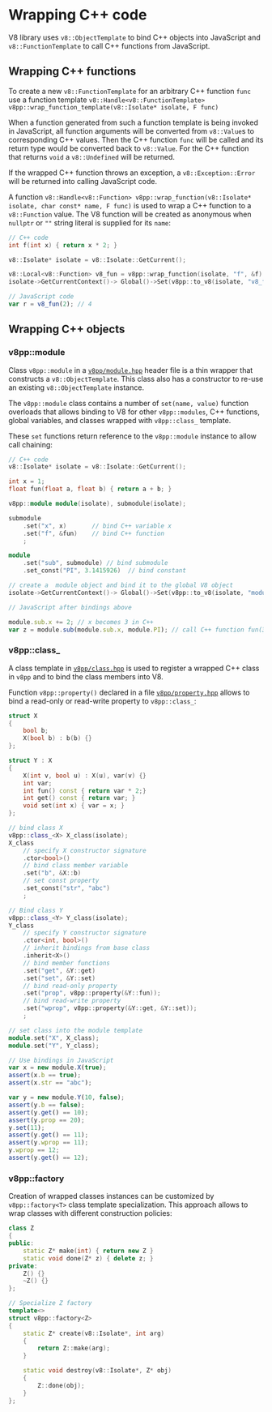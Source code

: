 # Wrapping C++ code

V8 library uses `v8::ObjectTemplate` to bind C++ objects into JavaScript
and `v8::FunctionTemplate` to call C++ functions from JavaScript.

## Wrapping C++ functions

To create a new `v8::FunctionTemplate` for an arbitrary C++ function `func`
use a function template `v8::Handle<v8::FunctionTemplate> v8pp::wrap_function_template(v8::Isolate* isolate, F func)`

When a function generated from such a function template is being invoked in
JavaScript, all function arguments will be converted from `v8::Value`s to
corresponding C++ values. Then the C++ function `func` will be called and its
return type would be converted back to `v8::Value`. For the C++ function
that returns `void` a `v8::Undefined` will be returned.

If the wrapped C++ function throws an exception, a `v8::Exception::Error` will
be returned into calling JavaScript code.

A function `v8::Handle<v8::Function> v8pp::wrap_function(v8::Isolate* isolate, char const* name, F func)`
is used to wrap a C++ function to a `v8::Function` value. The V8 function will
be created as anonymous when `nullptr` or `""` string literal is supplied for
its `name`:

```c++
// C++ code
int f(int x) { return x * 2; }

v8::Isolate* isolate = v8::Isolate::GetCurrent();

v8::Local<v8::Function> v8_fun = v8pp::wrap_function(isolate, "f", &f)
isolate->GetCurrentContext()-> Global()->Set(v8pp::to_v8(isolate, "v8_fun"), v8_fun);
```

```js
// JavaScript code
var r = v8_fun(2); // 4
```


## Wrapping C++ objects

### v8pp::module

Class `v8pp::module` in a [`v8pp/module.hpp`](../v8pp/module.hpp) header file
is a thin wrapper that constructs a `v8::ObjectTemplate`. This class also has
a constructor to re-use an existing `v8::ObjectTemplate` instance.

The `v8pp::module` class contains a number of `set(name, value)` function
overloads that allows binding to V8 for other `v8pp::modules`, C++ functions,
global variables, and classes wrapped with `v8pp::class_` template.

These `set` functions return reference to the `v8pp::module` instance to allow
call chaining:

```c++
// C++ code
v8::Isolate* isolate = v8::Isolate::GetCurrent();

int x = 1;
float fun(float a, float b) { return a + b; }

v8pp::module module(isolate), submodule(isolate);

submodule
	.set("x", x)       // bind C++ variable x
	.set("f", &fun)    // bind C++ function
	;

module
	.set("sub", submodule) // bind submodule
	.set_const("PI", 3.1415926)  // bind constant

// create a  module object and bind it to the global V8 object
isolate->GetCurrentContext()-> Global()->Set(v8pp::to_v8(isolate, "module"), module.new_instance());
```

```js
// JavaScript after bindings above

module.sub.x += 2; // x becomes 3 in C++
var z = module.sub(module.sub.x, module.PI); // call C++ function fun(3, 3.1415926)
```


### v8pp::class_

A class template in [`v8pp/class.hpp`](../v8pp/class.hpp) is used to register
a wrapped C++ class in `v8pp` and to bind the class members into V8.

Function `v8pp::property()` declared in a file
[`v8pp/property.hpp`](../v8pp/property.hpp) allows to bind a read-only or
read-write property to `v8pp::class_`:


```c++
struct X
{
	bool b;
	X(bool b) : b(b) {}
};

struct Y : X
{
	X(int v, bool u) : X(u), var(v) {}
	int var;
	int fun() const { return var * 2;}
	int get() const { return var; }
	void set(int x) { var = x; } 
};

// bind class X
v8pp::class_<X> X_class(isolate);
X_class
	// specify X constructor signature
	.ctor<bool>()
	// bind class member variable
	.set("b", &X::b)
	// set const property
	.set_const("str", "abc")
	;

// Bind class Y
v8pp::class_<Y> Y_class(isolate);
Y_class
	// specify Y constructor signature
	.ctor<int, bool>()
	// inherit bindings from base class
	.inherit<X>()
	// bind member functions
	.set("get", &Y::get)
	.set("set", &Y::set)
	// bind read-only property
	.set("prop", v8pp::property(&Y::fun));
	// bind read-write property
	.set("wprop", v8pp::property(&Y::get, &Y::set));
	;

// set class into the module template
module.set("X", X_class);
module.set("Y", Y_class);
```

```javascript
// Use bindings in JavaScript 
var x = new module.X(true);
assert(x.b == true);
assert(x.str == "abc");

var y = new module.Y(10, false);
assert(y.b == false);
assert(y.get() == 10);
assert(y.prop == 20);
y.set(11);
assert(y.get() == 11);
assert(y.wprop == 11);
y.wprop == 12;
assert(y.get() == 12);
```


### v8pp::factory

Creation of  wrapped classes instances can be customized by `v8pp::factory<T>`
class template specialization. This approach allows to wrap classes with 
different construction policies:

```c++
class Z
{
public:
	static Z* make(int) { return new Z }
	static void done(Z* z) { delete z; }
private:
	Z() {}
	~Z() {}
};

// Specialize Z factory
template<>
struct v8pp::factory<Z>
{
	static Z* create(v8::Isolate*, int arg)
	{
		return Z::make(arg);
	}

	static void destroy(v8::Isolate*, Z* obj)
	{
		Z::done(obj);
	}
};
```
